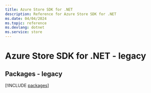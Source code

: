 ```yaml
---
title: Azure Store SDK for .NET
description: Reference for Azure Store SDK for .NET
ms.date: 04/04/2024
ms.topic: reference
ms.devlang: dotnet
ms.service: store
---
```

# Azure Store SDK for .NET - legacy
## Packages - legacy
[!INCLUDE [packages](store-index.md)]